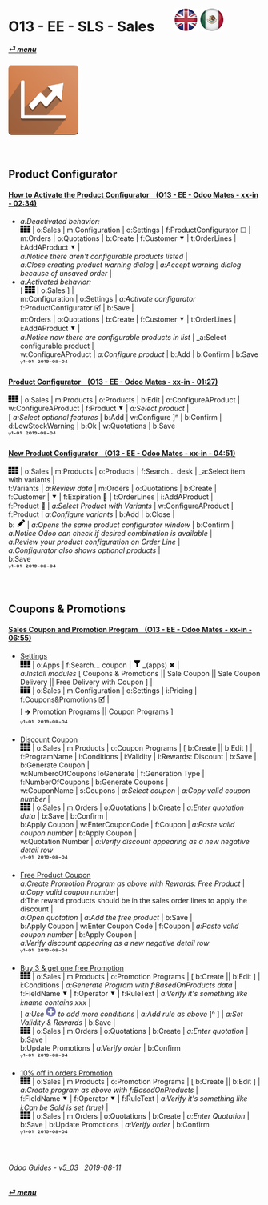 # O13 - EE - SLS - Sales &nbsp;&nbsp;&nbsp;&nbsp; [![en-uk](/doc/img/flg/en-uk-flg-btn-sml.png)](/en-uk/o13/ee/sls/en-uk-o13-ee-sls-guides.md) [ ![es-mx](/doc/img/flg/es-mx-flg-btn-sml.png)](/es-mx/o13/ee/sls/es-mx-o13-ee-sls-guides.md)
#### [_&#x23CE; menu_](/en-uk/o13/ee/en-uk-o13-ee-guides-menu.md "Back to EE menu")  
### ![sls](/doc/img/app/big/sls.png)
[ⱽ¹²³⁴⁵⁶⁷⁸⁹⁰⁻]: # (ⱽ¹²³⁴⁵⁶⁷⁸⁹⁰⁻)

<br>

## Product Configurator

#### [How to Activate the Product Configurator &nbsp;&nbsp; (O13 - EE - Odoo Mates - xx-in - 02:34)](https://youtube.com/embed/DWmOGxmof_U?autoplay=1&start=0&end=0&rel=0)
- _a:Deactivated behavior:_  
  ![apps](/doc/img/apps.png) | o:Sales | m:Configuration | o:Settings | f:ProductConfigurator &#x2610; |  
  m:Orders | o:Quotations | b:Create | f:Customer &#x2BC6; | t:OrderLines | i:AddAProduct &#x2BC6; |  
  _a:Notice there aren't configurable products listed_ |  
  _a:Close creating product warning dialog_ | _a:Accept warning dialog because of unsaved order_ |  
- _a:Activated behavior:_  
  \[ ![apps](/doc/img/apps.png) | o:Sales ] |  
  m:Configuration | o:Settings | _a:Activate configurator_ f:ProductConfigurator &#x1F5F9; | b:Save |  
  m:Orders | o:Quotations | b:Create | f:Customer &#x2BC6; | t:OrderLines | i:AddAProduct &#x2BC6; |  
  _a:Notice now there are configurable products in list_ | _a:Select configurable product |  
  w:ConfigureAProduct | _a:Configure product_ | b:Add | b:Confirm | b:Save  
  ⱽ¹⁻⁰¹ &nbsp;²⁰¹⁹⁻⁰⁸⁻⁰⁴

#### [Product Configurator &nbsp;&nbsp; (O13 - EE - Odoo Mates - xx-in - 01:27)](https://youtube.com/embed/W9Ncu2mwqHQ?autoplay=1&start=0&end=0&rel=0)
  ![apps](/doc/img/apps.png) | o:Sales | m:Products | o:Products | b:Edit | o:ConfigureAProduct | w:ConfigureAProduct | f:Product &#x2BC6; | _a:Select product_ |  
  \[ _a:Select optional features_ | b:Add | w:Configure \]&#x207F; | b:Confirm | d:LowStockWarning | b:Ok | w:Quotations | b:Save  
  ⱽ¹⁻⁰¹ &nbsp;²⁰¹⁹⁻⁰⁸⁻⁰⁴

#### [New Product Configurator &nbsp;&nbsp; (O13 - EE - Odoo Mates - xx-in - 04:51)](https://youtube.com/embed/TgAbV7xG2wo?autoplay=1&start=18&end=0&rel=0)
  ![apps](/doc/img/apps.png) | o:Sales | m:Products | o:Products | f:Search... desk | _a:Select item with variants |  
  t:Variants | _a:Review data_ | m:Orders | o:Quotations | b:Create |  
  f:Customer | &#x2BC6; | f:Expiration &#x1F4C5; | t:OrderLines | i:AddAProduct |  
  f:Product &#x1F4C5; | _a:Select Product with Variants_ | w:ConfigureAProduct | f:Product | _a:Configure variants_ | b:Add | b:Close |  
  b: ![edit](/doc/img/edit.png) | _a:Opens the same product configurator window_ | b:Confirm |  
  _a:Notice Odoo can check if desired combination is available_ |  
  _a:Review your product configuration on Order Line_ |  
  _a:Configurator also shows optional products_ |  
  b:Save  
  ⱽ¹⁻⁰¹ &nbsp;²⁰¹⁹⁻⁰⁸⁻⁰⁴

<br>

## Coupons & Promotions

#### [Sales Coupon and Promotion Program &nbsp;&nbsp; (O13 - EE - Odoo Mates - xx-in - 06:55)](https://youtube.com/embed/JF5JYktZV3E?autoplay=1&start=0&end=0&rel=0&nocount)

- [Settings](https://youtube.com/embed/JF5JYktZV3E?autoplay=1&start=0&end=31&rel=0)  
  ![apps](/doc/img/apps.png) | o:Apps | f:Search... coupon | ![filter](/doc/img/filter.png) _(apps) &#x2716; |  
  _a:Install modules_ \[ Coupons & Promotions || Sale Coupon || Sale Coupon Delivery || Free Delivery with Coupon \] |  
  ![apps](/doc/img/apps.png) | o:Sales | m:Configuration | o:Settings | i:Pricing | f:Coupons&Promotions &#x1F5F9; |  
  \[ &#x1F872; Promotion Programs || Coupon Programs \]  
  ⱽ¹⁻⁰¹ &nbsp;²⁰¹⁹⁻⁰⁸⁻⁰⁴

- [Discount Coupon](https://youtube.com/embed/JF5JYktZV3E?autoplay=1&start=31&end=127&rel=0)  
  ![apps](/doc/img/apps.png) | o:Sales | m:Products | o:Coupon Programs | \[ b:Create || b:Edit \] |  
  f:ProgramName | i:Conditions | i:Validity | i:Rewards: Discount | b:Save | b:Generate Coupon |  
  w:NumberoOfCouponsToGenerate | f:Generation Type | f:NumberOfCoupons | b:Generate Coupons |  
  w:CouponName | s:Coupons | _a:Select coupon_ | _a:Copy valid coupon number_ |  
  ![apps](/doc/img/apps.png) | o:Sales | m:Orders | o:Quotations | b:Create | _a:Enter quotation data_ | b:Save | b:Confirm |  
  b:Apply Coupon | w:EnterCouponCode | f:Coupon | _a:Paste valid coupon number_ | b:Apply Coupon  |  
  w:Quotation Number | _a:Verify discount appearing as a new negative detail row_  
  ⱽ¹⁻⁰¹ &nbsp;²⁰¹⁹⁻⁰⁸⁻⁰⁴

- [Free Product Coupon](https://youtube.com/embed/JF5JYktZV3E?autoplay=1&start=127&end=228&rel=0)  
  _a:Create Promotion Program as above with Rewards: Free Product_ | _a:Copy valid coupon number_|  
  d:The reward products should be in the sales order lines to apply the discount |  
  _a:Open quotation_ | _a:Add the free product_ | b:Save |  
  b:Apply Coupon | w:Enter Coupon Code | f:Coupon | _a:Paste valid coupon number_ | b:Apply Coupon  |  
  _a:Verify discount appearing as a new negative detail row_  
  ⱽ¹⁻⁰¹ &nbsp;²⁰¹⁹⁻⁰⁸⁻⁰⁴

- [Buy 3 & get one free Promotion](https://youtube.com/embed/JF5JYktZV3E?autoplay=1&start=228&end=320&rel=0)  
  ![apps](/doc/img/apps.png) | o:Sales | m:Products | o:Promotion Programs | \[ b:Create || b:Edit \] |  
  i:Conditions | _a:Generate Program with f:BasedOnProducts data_ |  
  f:FieldName &#x2BC6; | f:Operator &#x2BC6; | f:RuleText | _a:Verify it's something like i:name contains xxx_ |  
  \[ _a:Use ![add](/doc/img/button_add.png) to add more conditions_ | _a:Add rule as above_ ]&#x207F; \] | _a:Set Validity & Rewards_ | b:Save |  
  ![apps](/doc/img/apps.png) | o:Sales | m:Orders | o:Quotations | b:Create | _a:Enter quotation_ | b:Save |  
  b:Update Promotions | _a:Verify order_ | b:Confirm   
  ⱽ¹⁻⁰¹ &nbsp;²⁰¹⁹⁻⁰⁸⁻⁰⁴

- [10% off in orders Promotion](https://youtube.com/embed/JF5JYktZV3E?autoplay=1&start=320&end=0&rel=0)  
  ![apps](/doc/img/apps.png) | o:Sales | m:Products | o:Promotion Programs | \[ b:Create || b:Edit \] | _a:Create program as above with f:BasedOnProducts_ |  
  f:FieldName &#x2BC6; | f:Operator &#x2BC6; | f:RuleText | _a:Verify it's something like i:Can be Sold is set (true)_ |  
  ![apps](/doc/img/apps.png) | o:Sales | m:Orders | o:Quotations | b:Create | _a:Enter Quotation_ | b:Save | b:Update Promotions | _a:Verify order_ | b:Confirm   
  ⱽ¹⁻⁰¹ &nbsp;²⁰¹⁹⁻⁰⁸⁻⁰⁴

<br>

###### Odoo Guides - v5_03 &nbsp; 2019-08-11  
**[_&#x23CE; menu_](/en-uk/o13/ee/en-uk-o13-ee-guides-menu.md)**  
